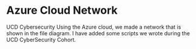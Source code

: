 # Azure Cloud Network
UCD Cybersecurity
Using the Azure cloud, we made a network that is shown in the file diagram. I have added some scripts we wrote during the UCD CyberSecurity Cohort. 
